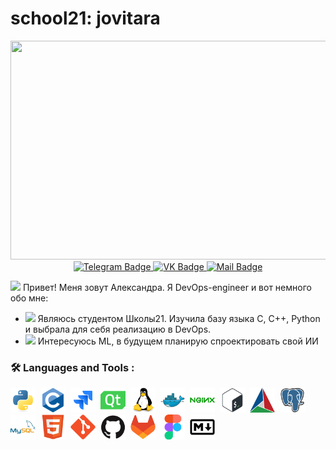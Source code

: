 # school21: jovitara
<div id="header" align="center">
  <img src="https://media.giphy.com/media/v1.Y2lkPTc5MGI3NjExOXV4N2h3cmE5YmRrc3Q5cWNycjJ6MG82NTBmZDdtZHA5cGoybTNhMyZlcD12MV9pbnRlcm5hbF9naWZfYnlfaWQmY3Q9Zw/NvONRxCxKRPpe/giphy.gif" width="600" height="350"/>
</div>
<div id="badges" align="center">
  <a href="https://t.me/vvvwwwv">
  <img src="https://img.shields.io/badge/-telegram-blue" alt="Telegram Badge"/>
    </a>
  <a href="https://vk.com/wrst1">
  <img src="https://img.shields.io/badge/-vk-1d00d6" alt="VK Badge"/>
    </a>
  <a href="mailto:vereckaya2425@gmail.com">
  <img src="https://img.shields.io/badge/-gmail.com-9d00ff" alt="Mail Badge"/>
    </a>
</div>
 <div align="left">
  <p></p><img src="https://media.giphy.com/media/v1.Y2lkPTc5MGI3NjExZ3Jud3Qzd2U1azVscTc5eTVsbHppaHRnM2tzYTJudmFyZDN4M3hxZSZlcD12MV9pbnRlcm5hbF9naWZfYnlfaWQmY3Q9cw/lTLY0aBWN5SaMeBzLd/giphy.gif" width="40px"> Привет! Меня зовут Александра. Я DevOps-engineer и вот немного обо мне:</p>
  <ul>
    <li><img src="https://media.giphy.com/media/v1.Y2lkPTc5MGI3NjExZ3Jud3Qzd2U1azVscTc5eTVsbHppaHRnM2tzYTJudmFyZDN4M3hxZSZlcD12MV9pbnRlcm5hbF9naWZfYnlfaWQmY3Q9cw/lTLY0aBWN5SaMeBzLd/giphy.gif" width="30px"/> Являюсь студентом Школы21. Изучила базу языка C, C++, Python и выбрала для себя реализацию в DevOps. </li>
    <li><img src="https://media.giphy.com/media/v1.Y2lkPTc5MGI3NjExZ3Jud3Qzd2U1azVscTc5eTVsbHppaHRnM2tzYTJudmFyZDN4M3hxZSZlcD12MV9pbnRlcm5hbF9naWZfYnlfaWQmY3Q9cw/lTLY0aBWN5SaMeBzLd/giphy.gif" width="30px"/> Интересуюсь ML, в будущем планирую спроектировать свой ИИ</li>
  </ul>
</div>

<div align="left">
  
### :hammer_and_wrench: Languages and Tools :

  <img src="https://github.com/devicons/devicon/blob/master/icons/python/python-original.svg" title="python" alt="python" width="40" height="40"/>&nbsp;
  <img src="https://github.com/devicons/devicon/blob/master/icons/c/c-original.svg" title="C" alt="C" width="40" height="40"/>&nbsp;
  <img src="https://github.com/devicons/devicon/blob/master/icons/jira/jira-original.svg" title="jira"  alt="jira" width="40" height="40"/>&nbsp;
  <img src="https://github.com/devicons/devicon/blob/master/icons/qt/qt-original.svg" title="qt" alt="qt" width="40" height="40"/>&nbsp;
  <img src="https://github.com/devicons/devicon/blob/master/icons/linux/linux-original.svg" title="linux" alt="linux" width="40" height="40"/>&nbsp;
  <img src="https://github.com/devicons/devicon/blob/master/icons/docker/docker-original.svg" title="docker" alt="docker" width="40" height="40"/>&nbsp;
  <img src="https://github.com/devicons/devicon/blob/master/icons/nginx/nginx-original.svg" title="nginx" alt="nginx" width="40" height="40"/>&nbsp;
  <img src="https://github.com/devicons/devicon/blob/master/icons/bash/bash-original.svg" title="bash" alt="bash" width="40" height="40"/>&nbsp;
  <img src="https://github.com/devicons/devicon/blob/master/icons/cmake/cmake-original.svg" title="cmake" alt="cmake" width="40" height="40"/>&nbsp;
  <img src="https://github.com/devicons/devicon/blob/master/icons/postgresql/postgresql-original.svg" title="postgresql" alt="postgresql" width="40" height="40"/>&nbsp;
  <img src="https://github.com/devicons/devicon/blob/master/icons/mysql/mysql-original-wordmark.svg" title="mySQL"  alt="mySQL" width="40" height="40"/>&nbsp;
  <img src="https://github.com/devicons/devicon/blob/master/icons/html5/html5-original.svg" title="HTML5" alt="HTML" width="40" height="40"/>&nbsp;
  <img src="https://github.com/devicons/devicon/blob/master/icons/git/git-original.svg"  title="git" alt="git" width="40" height="40"/>&nbsp;
  <img src="https://github.com/devicons/devicon/blob/master/icons/github/github-original.svg" title="github" alt="github" width="40" height="40"/>&nbsp;
  <img src="https://github.com/devicons/devicon/blob/master/icons/gitlab/gitlab-original.svg" title="gitlab" alt="gitlab" width="40" height="40"/>&nbsp;
  <img src="https://github.com/devicons/devicon/blob/master/icons/figma/figma-original.svg" title="figma" alt="figma" width="40" height="40"/>&nbsp;
  <img src="https://github.com/devicons/devicon/blob/master/icons/markdown/markdown-original.svg" title="markdown" alt="markdown" width="40" height="40"/>&nbsp;
</div>

